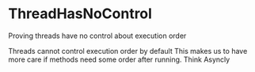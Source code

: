 # ThreadHasNoControl
Proving threads have no control about execution order

 Threads cannot control execution order by default
 This makes us to have more care if methods need 
 some order after running. Think Asyncly
 
